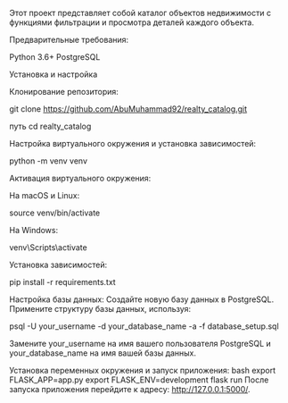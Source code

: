 Этот проект представляет собой каталог объектов недвижимости с функциями фильтрации и просмотра деталей каждого объекта.

Предварительные требования:

Python 3.6+
PostgreSQL

Установка и настройка

Клонирование репозитория:

git clone https://github.com/AbuMuhammad92/realty_catalog.git

путь cd realty_catalog

Настройка виртуального окружения и установка зависимостей:


python -m venv venv


Активация виртуального окружения:

На macOS и Linux:


source venv/bin/activate

На Windows:


venv\Scripts\activate

Установка зависимостей:

pip install -r requirements.txt

Настройка базы данных:
Создайте новую базу данных в PostgreSQL.
Примените структуру базы данных, используя:


psql -U your_username -d your_database_name -a -f database_setup.sql

Замените your_username на имя вашего пользователя PostgreSQL и your_database_name на имя вашей базы данных.

Установка переменных окружения и запуск приложения:
bash
export FLASK_APP=app.py
export FLASK_ENV=development
flask run
После запуска приложения перейдите к адресу: http://127.0.0.1:5000/.
